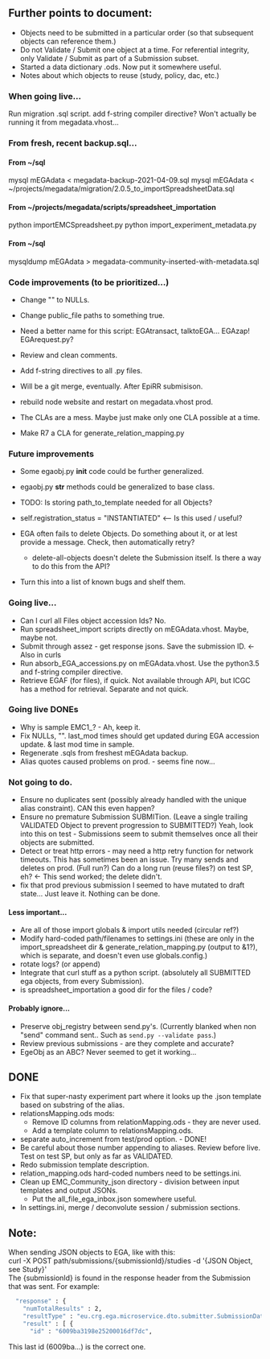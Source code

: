 ## Further points to document:
* Objects need to be submitted in a particular order (so that subsequent objects can reference them.)
* Do not Validate / Submit one object at a time.  For referential integrity, only Validate / Submit as part of a Submission subset.
* Started a data dictionary .ods.  Now put it somewhere useful.
* Notes about which objects to reuse (study, policy, dac, etc.)

### When going live...
Run migration .sql script.
add f-string compiler directive?  Won't actually be running it from megadata.vhost...

### From fresh, recent backup.sql...
#### From ~/sql
mysql mEGAdata < megadata-backup-2021-04-09.sql
mysql mEGAdata < ~/projects/megadata/migration/2.0.5_to_importSpreadsheetData.sql

#### From ~/projects/megadata/scripts/spreadsheet_importation
python importEMCSpreadsheet.py
python import_experiment_metadata.py

#### From ~/sql
mysqldump mEGAdata > megadata-community-inserted-with-metadata.sql


### Code improvements (to be prioritized...)
* Change "" to NULLs.
* Change public_file paths to something true.

* Need a better name for this script: EGAtransact, talktoEGA...  EGAzap!  EGArequest.py?
* Review and clean comments.

* Add f-string directives to all .py files.
* Will be a git merge, eventually.  After EpiRR submisison.
* rebuild node website and restart on megadata.vhost prod.

* The CLAs are a mess.  Maybe just make only one CLA possible at a time.
* Make R7 a CLA for generate_relation_mapping.py

### Future improvements
* Some egaobj.py __init__ code could be further generalized.
* egaobj.py __str__ methods could be generalized to base class. 
* TODO: Is storing path_to_template needed for all Objects?
* self.registration_status = "INSTANTIATED" <-- Is this used / useful?
* EGA often fails to delete Objects.  Do something about it, or at lest provide a message.  Check, then automatically retry?
  * delete-all-objects doesn't delete the Submission itself.  Is there a way to do this from the API?

* Turn this into a list of known bugs and shelf them.

### Going live...
* Can I curl all Files object accession Ids? No.
* Run spreadsheet_import scripts directly on mEGAdata.vhost.  Maybe, maybe not.
* Submit through assez - get response jsons.  Save the submission ID. <- Also in curls
* Run absorb_EGA_accessions.py on mEGAdata.vhost.  Use the python3.5 and f-string compiler directive.
* Retrieve EGAF (for files), if quick.  Not available through API, but ICGC has a method for retrieval.  Separate and not quick.

### Going live DONEs
* Why is sample EMC1_? - Ah, keep it.
* Fix NULLs, "".  last_mod times should get updated during EGA accession update. & last mod time in sample.
* Regenerate .sqls from freshest mEGAdata backup.
* Alias quotes caused problems on prod. - seems fine now...


### Not going to do.
* Ensure no duplicates sent (possibly already handled with the unique alias constraint).  CAN this even happen?
* Ensure no premature Submission SUBMITion. (Leave a single trailing VALIDATED Object to prevent progression to SUBMITTED?)  Yeah, look into this on test - Submissions seem to submit themselves once all their objects are submitted.
* Detect or treat http errors - may need a http retry function for network timeouts.  This has sometimes been an issue.  Try many sends and deletes on prod. (Full run?)  Can do a long run (reuse files?) on test SP, eh? <- This send worked; the delete didn't.
* fix that prod previous submission I seemed to have mutated to draft state...  Just leave it.  Nothing can be done.


#### Less important...
* Are all of those import globals & import utils needed (circular ref?)
* Modify hard-coded path/filenames to settings.ini (these are only in the import_spreadsheet dir & generate_relation_mapping.py (output to &1?), which is separate, and doesn't even use globals.config.)
* rotate logs? (or append)
* Integrate that curl stuff as a python script. (absolutely all SUBMITTED ega objects, from every Submission).
* is spreadsheet_importation a good dir for the files / code?

#### Probably ignore...
* Preserve obj_registry between send.py's.  (Currently blanked when non "send" command sent.. Such as `send.py --validate pass`.)
* Review previous submissions - are they complete and accurate?
* EgeObj as an ABC?  Never seemed to get it working...


## DONE
* Fix that super-nasty experiment part where it looks up the .json template based on substring of the alias.
* relationsMapping.ods mods:
  * Remove ID columns from relationMapping.ods - they are never used.
  * Add a template column to relationsMapping.ods.
* separate auto_increment from test/prod option. - DONE!
* Be careful about those number appending to aliases.  Review before live.  Test on test SP, but only as far as VALIDATED.
* Redo submission template description.
* relation_mapping.ods hard-coded numbers need to be settings.ini.
* Clean up EMC_Community_json directory - division between input templates and output JSONs.
  * Put the all_file_ega_inbox.json somewhere useful.
* In settings.ini, merge / deconvolute session / submission sections.

## Note:
When sending JSON objects to EGA, like with this:  
curl -X POST path/submissions/{submissionId}/studies -d '{JSON Object, see Study}'  
The {submissionId} is found in the response header from the Submission that was sent.  For example:  
```bash
  "response" : {
    "numTotalResults" : 2,
    "resultType" : "eu.crg.ega.microservice.dto.submitter.SubmissionData",
    "result" : [ {
      "id" : "6009ba3198e25200016df7dc",
```
This last id (6009ba...) is the correct one.

